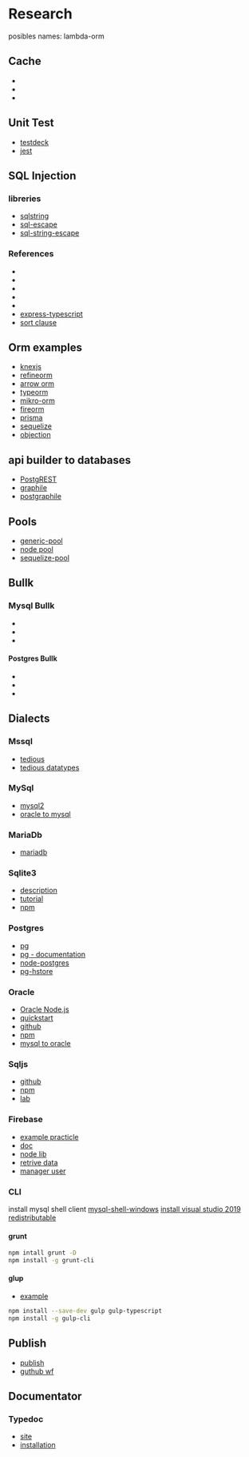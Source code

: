 # Research

posibles names: lambda-orm

## Cache

- [](https://www.npmjs.com/package/cache-manager)
- [](https://github.com/dial-once/node-cache-manager-redis)
- [](https://blog.appsignal.com/2021/03/10/powerful-caching-with-redis-for-nodejs-applications.html)

## Unit Test

- [testdeck](https://testdeck.org/pages/guide/setup)
- [jest](jestjs.io)

## SQL Injection

### libreries

- [sqlstring](https://github.com/mysqljs/sqlstring)
- [sql-escape](https://www.npmjs.com/package/sql-escape)
- [sql-string-escape](https://www.npmjs.com/package/sql-string-escape)

### References

- [](https://www.w3schools.com/sql/sql_injection.asp)
- [](https://portswigger.net/web-security/sql-injection)
- [](https://www.guru99.com/learn-sql-injection-with-practical-example.html)
- [](https://owasp.org/www-community/attacks/SQL_Injection)
- [](https://www.geeksforgeeks.org/how-to-save-connection-result-in-a-variable-in-node-js/)
- [express-typescript](https://rsbh.dev/blog/rest-api-with-express-typescript)
- [sort clause](https://www.postgresqltutorial.com/postgresql-having/)

## Orm examples

- [knexjs](https://knexjs.org/)
- [refineorm](https://www.npmjs.com/package/refineorm)
- [arrow orm](https://www.npmjs.com/package/arrow-orm)
- [typeorm](https://github.com/typeorm/typeorm)
- [mikro-orm](https://github.com/mikro-orm/mikro-orm)
- [fireorm](https://github.com/wovalle/fireorm)
- [prisma](https://github.com/prisma/prisma)
- [sequelize](https://github.com/sequelize/sequelize)
- [objection](https://github.com/Vincit/objection.js)

## api builder to databases

- [PostgREST](https://postgrest.org/en/stable/api.html#custom-queries)
- [graphile](https://www.graphile.org/)
- [postgraphile](https://github.com/graphile/postgraphile)

## Pools

- [generic-pool](https://www.npmjs.com/package/generic-pool)
- [node pool](https://github.com/coopernurse/node-pool/tree/v2.5)
- [sequelize-pool](https://github.com/sequelize/sequelize-pool)

## Bullk

### Mysql Bullk

- [](https://stackoverflow.com/questions/8899802/how-do-i-do-a-bulk-insert-in-mysql-using-node-js/56241509)
- [](https://github.com/sidorares/node-mysql2/issues/830)
- [](https://www.technicalkeeda.com/nodejs-tutorials/insert-multiple-records-into-mysql-using-nodejs)

#### Postgres Bullk

- [](https://www.postgresqltutorial.com/postgresql-insert-multiple-rows/)
- [](https://www.npmjs.com/package/pg-essential)
- [](https://node-postgres.com/api/client)

## Dialects

### Mssql

- [tedious](https://github.com/tediousjs/tedious)
- [tedious datatypes](https://tediousjs.github.io/tedious/api-datatypes.html)

### MySql

- [mysql2](https://www.npmjs.com/package/mysql2)
- [oracle to mysql](https://sqlines.com/oracle-to-mysql)

### MariaDb

- [mariadb](https://www.npmjs.com/package/mariadb)

### Sqlite3

- [description](https://blog.escuelactec.com/que-es-sqlite/)
- [tutorial](https://www.sqlitetutorial.net/)
- [npm](https://www.npmjs.com/package/sqlite3)

### Postgres

- [pg](https://www.npmjs.com/package/pg)
- [pg - documentation](https://node-postgres.com)
- [node-postgres](https://www.npmjs.com/package/node-postgres)
- [pg-hstore](https://www.npmjs.com/package/pg-hstore)

### Oracle

- [Oracle Node.js](https://www.oracle.com/es/database/technologies/appdev/nodejs.html)
- [quickstart](https://www.oracle.com/database/technologies/appdev/quickstartnodeonprem.html)
- [github](https://github.com/oracle/node-oracledb)
- [npm](https://www.npmjs.com/package/oracledb)
- [mysql to oracle](https://sqlines.com/mysql-to-oracle)

### Sqljs

- [github](https://github.com/sql-js/sql.js)
- [npm](https://www.npmjs.com/package/sqljs)
- [lab](https://www.db-book.com/db7/university-lab-dir/sqljs.html)

### Firebase

- [example practicle](https://www.youtube.com/watch?v=b6KJ7FSMifw)
- [doc](https://firebase.google.com/docs/web/setup?hl=es)
- [node lib](https://github.com/firebase/firebase-admin-node)
- [retrive data](https://firebase.google.com/docs/database/admin/retrieve-data)
- [manager user](https://firebase.google.com/docs/auth/admin/manage-users)

### CLI

install mysql shell client
[mysql-shell-windows](https://dev.mysql.com/doc/mysql-shell/8.0/en/mysql-shell-install-windows-quick.html)
[install visual studio 2019 redistributable](https://docs.microsoft.com/es-es/visualstudio/releases/2019/redistribution#vs2019-download)

#### grunt

``` sh
npm intall grunt -D
npm install -g grunt-cli
```

#### glup

- [example](https://www.typescriptlang.org/docs/handbook/gulp.html)

``` sh
npm install --save-dev gulp gulp-typescript
npm install -g gulp-cli
```

## Publish

- [publish](https://itnext.io/step-by-step-building-and-publishing-an-npm-typescript-package-44fe7164964c)
- [guthub wf](https://dev.to/savchenko91/auto-publish-npm-package-with-github-actions-57jh)

## Documentator

### Typedoc

- [site](https://typedoc.org/)
- [installation](https://typedoc.org/guides/installation/)
